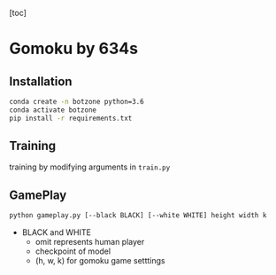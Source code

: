 
[toc]

# Gomoku by 634s

## Installation

```bash
conda create -n botzone python=3.6
conda activate botzone
pip install -r requirements.txt
```

## Training

training by modifying arguments in `train.py`

## GamePlay

```bash
python gameplay.py [--black BLACK] [--white WHITE] height width k
```

- BLACK and WHITE 
  - omit represents human player
  - checkpoint of model
  - (h, w, k) for gomoku game setttings

